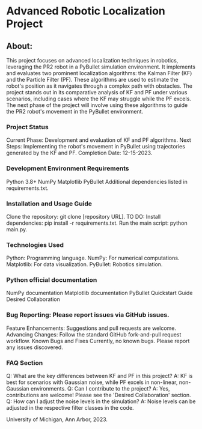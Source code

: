 # Advanced Robotic Localization Project

## About:
This project focuses on advanced localization techniques in robotics, leveraging the PR2 robot in a PyBullet simulation environment. It implements and evaluates two prominent localization algorithms: the Kalman Filter (KF) and the Particle Filter (PF). These algorithms are used to estimate the robot's position as it navigates through a complex path with obstacles. The project stands out in its comparative analysis of KF and PF under various scenarios, including cases where the KF may struggle while the PF excels. The next phase of the project will involve using these algorithms to guide the PR2 robot's movement in the PyBullet environment. 

### Project Status
Current Phase: Development and evaluation of KF and PF algorithms.
Next Steps: Implementing the robot's movement in PyBullet using trajectories generated by the KF and PF.
Completion Date: 12-15-2023.

### Development Environment Requirements
Python 3.8+
NumPy
Matplotlib
PyBullet
Additional dependencies listed in requirements.txt.

### Installation and Usage Guide
Clone the repository: git clone [repository URL]. TO DO:
Install dependencies: pip install -r requirements.txt.
Run the main script: python main.py.

### Technologies Used
Python: Programming language.
NumPy: For numerical computations.
Matplotlib: For data visualization.
PyBullet: Robotics simulation.

### Python official documentation
NumPy documentation
Matplotlib documentation
PyBullet Quickstart Guide
Desired Collaboration

### Bug Reporting: Please report issues via GitHub issues.
Feature Enhancements: Suggestions and pull requests are welcome.
Advancing Changes: Follow the standard GitHub fork-and-pull request workflow.
Known Bugs and Fixes
Currently, no known bugs. Please report any issues discovered.

### FAQ Section
Q: What are the key differences between KF and PF in this project?
A: KF is best for scenarios with Gaussian noise, while PF excels in non-linear, non-Gaussian environments.
Q: Can I contribute to the project?
A: Yes, contributions are welcome! Please see the 'Desired Collaboration' section.
Q: How can I adjust the noise levels in the simulation?
A: Noise levels can be adjusted in the respective filter classes in the code.

University of Michigan, Ann Arbor, 2023.

